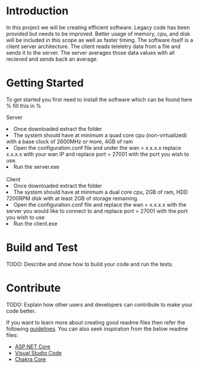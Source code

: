 # Introduction 
In this project we will be creating efficient software. Legacy code has been provided but needs to be improved. Better usage of memory, cpu, and disk will be included in this scope as well as faster timing. The software itself is a client server architecture. The client reads teleletry data from a file and sends it to the server. The server averages those data values with all recieved and sends back an average.

# Getting Started

To get started you first need to install the software which can be found here % fill this in %

Server<br>
     <li> Once downloaded extract the folder</li>
     <li> The system should have at minimum a quad core cpu (non-virtualized) with a base clock of 2600MHz or more, 4GB of ram</li>
     <li> Open the configuration.conf file and under the wan = x.x.x.x replace x.x.x.x with your wan IP and replace port = 27001 with the port you wish to use.</li>
     <li> Run the server.exe</li>
     <br>
Client<br>
     <li> Once downloaded extract the folder</li>
     <li> The system should have at minimum a dual core cpu, 2GB of ram, HDD 7200RPM disk with at least 2GB of storage remaining.</li>
     <li> Open the configuration.conf file and replace the wan = x.x.x.x with the server you would like to connect to and replace port = 27001 with the port you wish to use</li> 
     <li> Run the client.exe</li>

# Build and Test
TODO: Describe and show how to build your code and run the tests. 

# Contribute
TODO: Explain how other users and developers can contribute to make your code better. 

If you want to learn more about creating good readme files then refer the following [guidelines](https://docs.microsoft.com/en-us/azure/devops/repos/git/create-a-readme?view=azure-devops). You can also seek inspiration from the below readme files:
- [ASP.NET Core](https://github.com/aspnet/Home)
- [Visual Studio Code](https://github.com/Microsoft/vscode)
- [Chakra Core](https://github.com/Microsoft/ChakraCore)
